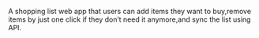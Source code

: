 A shopping list web app that users can add items they want to buy,remove items by just one click if they don’t need it anymore,and sync the list using API.